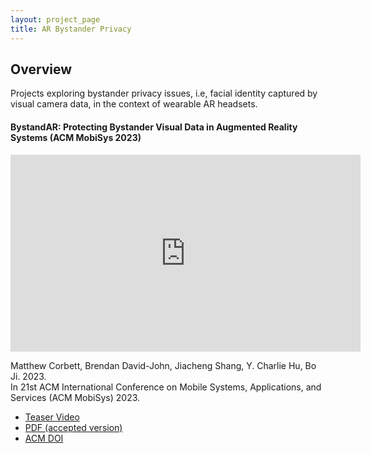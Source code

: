 ```yaml
---
layout: project_page
title: AR Bystander Privacy
---
```


## Overview

Projects exploring bystander privacy issues, i.e, facial identity captured by visual camera data, in the context of wearable AR headsets.


#### BystandAR: Protecting Bystander Visual Data in Augmented Reality Systems (ACM MobiSys 2023)
<iframe width="560" height="315" src="https://youtube.com/embed/VOdCPqdzPjE" frameborder="0" allow="autoplay; encrypted-media" allowfullscreen></iframe>

Matthew Corbett, Brendan David-John, Jiacheng Shang, Y. Charlie Hu, Bo Ji. 2023.\
In 21st ACM International Conference on Mobile Systems, Applications, and Services (ACM MobiSys) 2023.

 - [Teaser Video](https://youtu.be/VOdCPqdzPjE)
 - [PDF (accepted version)]({{root_url}}/assets/pdfs/mobisys23_accepted_version.pdf)
 - [ACM DOI](https://dl.acm.org/doi/abs/10.1145/3581791.3596830)